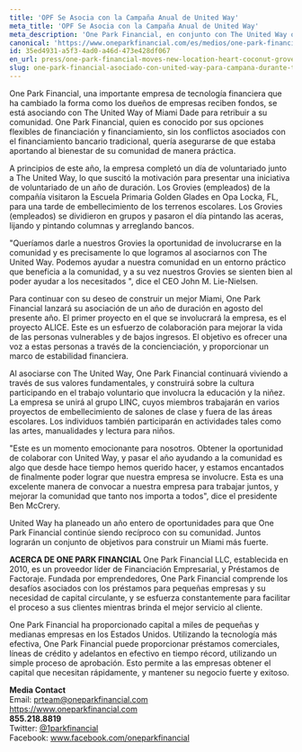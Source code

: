 ```yaml
---
title: 'OPF Se Asocia con la Campaña Anual de United Way'
meta_title: 'OPF Se Asocia con la Campaña Anual de United Way'
meta_description: 'One Park Financial, en conjunto con The United Way of Miami Dade crean sociedad para retribuir a la comunidad del Sur de la Florida.'
canonical: 'https://www.oneparkfinancial.com/es/medios/one-park-financial-asociado-con-united-way-para-campana-durante-todo-el-ano'
id: 35ed4931-a5f3-4ad0-a46d-473e428df067
en_url: press/one-park-financial-moves-new-location-heart-coconut-grove
slug: one-park-financial-asociado-con-united-way-para-campana-durante-todo-el-ano
---
```

One Park Financial, una importante empresa de tecnología financiera que ha cambiado la forma como los dueños de empresas reciben fondos, se está asociando con The United Way of Miami Dade para retribuir a su comunidad. One Park Financial, quien es conocido por sus opciones flexibles de financiación y financiamiento, sin los conflictos asociados con el financiamiento bancario tradicional, quería asegurarse de que estaba aportando al bienestar de su comunidad de manera práctica.

A principios de este año, la empresa completó un día de voluntariado junto a The United Way, lo que suscitó la motivación para presentar una iniciativa de voluntariado de un año de duración. Los Grovies (empleados) de la compañía visitaron la Escuela Primaria Golden Glades en Opa Locka, FL, para una tarde de embellecimiento de los terrenos escolares. Los Grovies (empleados) se dividieron en grupos y pasaron el día pintando las aceras, lijando y pintando columnas y arreglando bancos.

"Queríamos darle a nuestros Grovies la oportunidad de involucrarse en la comunidad y es precisamente lo que logramos al asociarnos con The United Way. Podemos ayudar a nuestra comunidad en un entorno práctico que beneficia a la comunidad, y a su vez nuestros Grovies se sienten bien al poder ayudar a los necesitados ", dice el CEO John M. Lie-Nielsen.

Para continuar con su deseo de construir un mejor Miami, One Park Financial lanzará su asociación de un año de duración en agosto del presente año. El primer proyecto en el que se involucrará la empresa, es el proyecto ALICE. Este es un esfuerzo de colaboración para mejorar la vida de las personas vulnerables y de bajos ingresos. El objetivo es ofrecer una voz a estas personas a través de la concienciación, y proporcionar un marco de estabilidad financiera.

Al asociarse con The United Way, One Park Financial continuará viviendo a través de sus valores fundamentales, y construirá sobre la cultura participando en el trabajo voluntario que involucra la educación y la niñez. La empresa se unirá al grupo LINC, cuyos miembros trabajarán en varios proyectos de embellecimiento de salones de clase y fuera de las áreas escolares. Los individuos también participarán en actividades tales como las artes, manualidades y lectura para niños.

"Este es un momento emocionante para nosotros. Obtener la oportunidad de colaborar con United Way, y pasar el año ayudando a la comunidad es algo que desde hace tiempo hemos querido hacer, y estamos encantados de finalmente poder lograr que nuestra empresa se involucre. Esta es una excelente manera de convocar a nuestra empresa para trabajar juntos, y mejorar la comunidad que tanto nos importa a todos", dice el presidente Ben McCrery.

United Way ha planeado un año entero de oportunidades para que One Park Financial continúe siendo recíproco con su comunidad. Juntos lograrán un conjunto de objetivos para construir un Miami más fuerte.


**ACERCA DE ONE PARK FINANCIAL**
One Park Financial LLC, establecida en 2010, es un proveedor líder de Financiación Empresarial, y Préstamos de Factoraje. Fundada por emprendedores, One Park Financial comprende los desafíos asociados con los préstamos para pequeñas empresas y su necesidad de capital circulante, y se esfuerza constantemente para facilitar el proceso a sus clientes mientras brinda el mejor servicio al cliente. 

One Park Financial ha proporcionado capital a miles de pequeñas y medianas empresas en los Estados Unidos. Utilizando la tecnología más efectiva, One Park Financial puede proporcionar préstamos comerciales, líneas de crédito y adelantos en efectivo en tiempo récord, utilizando un simple proceso de aprobación. Esto permite a las empresas obtener el capital que necesitan rápidamente, y mantener su negocio fuerte y exitoso.


**Media Contact** 
<br/> 
Email: prteam@oneparkfinancial.com 
<br/>
<a href="https://www.oneparkfinancial.com/">https://www.oneparkfinancial.com</a>
<br/>
**855.218.8819**
<br/>
Twitter: <a href="https://twitter.com/1parkfinancial">@1parkfinancial</a> 
<br/> 
Facebook: <a href="https://www.facebook.com/oneparkfinancial">www.facebook.com/oneparkfinancial</a>